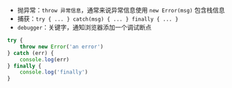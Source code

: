 - 抛异常：`throw 异常信息`，通常来说异常信息使用 `new Error(msg)` 包含栈信息
- 捕获：`try { ... } catch(msg) { ... } finally { ... }`
- `debugger`：关键字，通知浏览器添加一个调试断点

```javascript
try {
    throw new Error('an error')
} catch (err) {
    console.log(err)
} finally {
    console.log('finally')
}
```